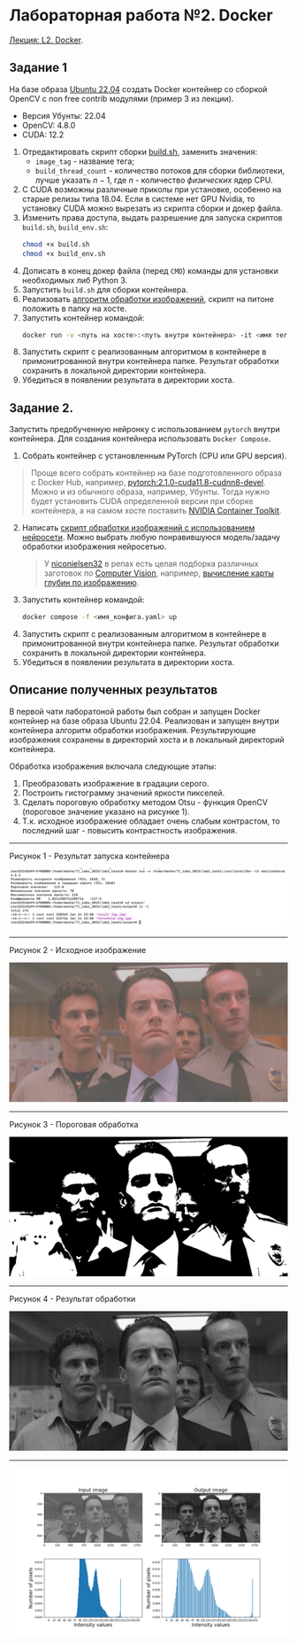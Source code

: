 # Лабораторная работа №2. Docker

[Лекция: L2. Docker](../lectures/ait2_lec2.ipynb).

## Задание 1

На базе образа [Ubuntu 22.04](https://hub.docker.com/_/ubuntu) создать Docker контейнер со сборкой OpenCV с non free 
contrib модулями (пример 3 из лекции).
- Версия Убунты: 22.04
- OpenCV: 4.8.0
- CUDA: 12.2

1. Отредактировать скрипт сборки [build.sh](ait2_l2/build.sh), заменить значения:
   - `image_tag` - название тега;
   - `build_thread_count` - количество потоков для сборки библиотеки, лучше указать $n - 1$, где $n$ - количество 
   *физических* ядер CPU.
2. C CUDA возможны различные приколы при установке, особенно на старые релизы типа 18.04. Если в системе нет GPU Nvidia,
   то установку CUDA можно вырезать из скрипта сборки и докер файла.
3. Изменить права доступа, выдать разрешение для запуска скриптов `build.sh`, `build_env.sh`:
   ```bash
   chmod +x build.sh
   chmod +x build_env.sh
   ```
4. Дописать в конец докер файла (перед `CMD`) команды для установки необходимых либ Python 3.
5. Запустить `build.sh` для сборки контейнера.
6. Реализовать [алгоритм обработки изображений](data/ait2_l2/sub_task_opencv.md), скрипт на питоне положить в папку на хосте.
7. Запустить контейнер командой:
   ```bash
   docker run -v <путь на хосте>:<путь внутри контейнера> -it <имя тега>
   ```
8. Запустить скрипт с реализованным алгоритмом в контейнере в примонитрованной внутри контейнера папке. 
   Результат обработки сохранить в локальной директории контейнера.
9. Убедиться в появлении результата в директории хоста.

## Задание 2.

Запустить предобученную нейронку с использованием `pytorch` внутри контейнера. Для создания контейнера использовать 
`Docker Compose`.

1. Собрать контейнер с установленным PyTorch (CPU или GPU версия).
  > Проще всего собрать контейнер на базе подготовленного образа с Docker Hub, например, 
    [pytorch:2.1.0-cuda11.8-cudnn8-devel](https://hub.docker.com/layers/pytorch/pytorch/2.1.0-cuda11.8-cudnn8-devel/images/sha256-558b78b9a624969d54af2f13bf03fbad27907dbb6f09973ef4415d6ea24c80d9?context=explore).
    Можно и из обычного образа, например, Убунты. Тогда нужно будет установить CUDA определенной версии 
  при сборке контейнера, а на самом хосте поставить [NVIDIA Container Toolkit](https://docs.nvidia.com/datacenter/cloud-native/container-toolkit/latest/install-guide.html). 
2. Написать [скрипт обработки изображений с использованием нейросети](data/ait2_l2/sub_task_pytorch.md). 
   Можно выбрать любую понравившуюся модель/задачу обработки изображения нейросетью. 
   > У [niconielsen32](https://github.com/niconielsen32) в репах есть целая подборка различных заготовок по 
     [Computer Vision](https://github.com/niconielsen32/ComputerVision), например, 
     [вычисление карты глубин по изображению](https://github.com/niconielsen32/ComputerVision/blob/master/MonocularDepth/midasDepthMap.py).
3. Запустить контейнер командой:
   ```bash
   docker compose -f <имя_конфига.yaml> up
   ```
4. Запустить скрипт с реализованным алгоритмом в контейнере в примонитрованной внутри контейнера папке. 
   Результат обработки сохранить в локальной директории контейнера.
5. Убедиться в появлении результата в директории хоста.

## Описание полученных результатов 

В первой чати лаборатоной работы был собран и запущен Docker контейнер на базе образа Ubuntu 22.04. Реализован и запущен внутри контейнера алгоритм обработки изображения. Результирующие изображения сохранены в директорий хоста и в локальный директорий контейнера.


Обработка изображения включала следующие этапы:

1. Преобразовать изображение в градации серого.
2. Построить гистограмму значений яркости пикселей.
3. Сделать пороговую обработку методом Otsu - функция OpenCV (пороговое значение указано на рисунке 1).
4. Т.к. исходное изображение обладает очень слабым контрастом, то последний шаг - повысить контрастность изображения.

_________________________
Рисунок 1 - Результат запуска контейнера 

<img src="https://github.com/MariaShaiina/ds_cours_2023/blob/9a4bebb15bbeaa559b363ffcca51c2b92f5946a2/lab2-Docker/img/py_res.jpg">

_________________________
Рисунок 2 - Исходное изображение

<img src="https://github.com/MariaShaiina/ds_cours_2023/blob/9a4bebb15bbeaa559b363ffcca51c2b92f5946a2/lab2-Docker/img/orig_img.jpg">

_________________________
Рисунок 3 - Пороговая обработка

<img src="https://github.com/MariaShaiina/ds_cours_2023/blob/9a4bebb15bbeaa559b363ffcca51c2b92f5946a2/lab2-Docker/img/threshold%20img.jpg">

_________________________
Рисунок 4 - Результат обработки

<img src="https://github.com/MariaShaiina/ds_cours_2023/blob/9a4bebb15bbeaa559b363ffcca51c2b92f5946a2/lab2-Docker/img/result%20img.jpg">

_________________________

<img src="https://github.com/MariaShaiina/ds_cours_2023/blob/9a4bebb15bbeaa559b363ffcca51c2b92f5946a2/lab2-Docker/img/results_1.png">
